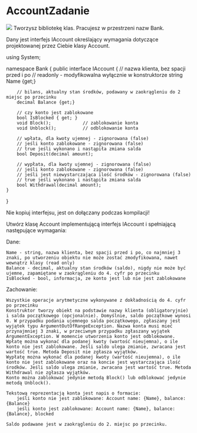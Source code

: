 # AccountZadanie

![](https://imgur.com/a/jAGWWow
)
Tworzysz bibliotekę klas. Pracujesz w przestrzeni nazw Bank.

Dany jest interfejs IAccount określający wymagania dotyczące projektowanej przez Ciebie klasy Account.

using System;

namespace Bank
{
    public interface IAccount
    {
        // nazwa klienta, bez spacji przed i po
        // readonly - modyfikowalna wyłącznie w konstruktorze
        string Name {get;}

        // bilans, aktualny stan środków, podawany w zaokrągleniu do 2 miejsc po przecinku
        decimal Balance {get;}

        // czy konto jest zablokowane
        bool IsBlocked { get; }
        void Block();            // zablokowanie konta
        void Unblock();          // odblokowanie konta

        // wpłata, dla kwoty ujemnej - zignorowana (false)
        // jeśli konto zablokowane - zignorowana (false)
        // true jeśli wykonano i nastąpiła zmiana salda
        bool Deposit(decimal amount);

        // wypłata, dla kwoty ujemnej - zignorowana (false)
        // jeśli konto zablokowane - zignorowana (false)
        // jeśli jest niewystarczająca ilość środków - zignorowana (false)
        // true jeśli wykonano i nastąpiła zmiana salda   
        bool Withdrawal(decimal amount);
    }
}

Nie kopiuj interfejsu, jest on dołączany podczas kompilacji!

Utwórz klasę Account implementującą interfejs IAccount i spełniającą następujące wymagania:

Dane:

    Name - string, nazwa klienta, bez spacji przed i po, co najmniej 3 znaki, po utworzeniu obiektu nie może zostać zmodyfikowana, nawet wewnątrz klasy (read only)
    Balance - decimal, aktualny stan środków (saldo), nigdy nie może być ujemne, zapamiętane w zaokrągleniu do 4. cyfr po przecinku
    IsBlocked - bool, informacja, ze konto jest lub nie jest zablokowane

Zachowanie:

    Wszystkie operacje arytmetyczne wykonywane z dokładnością do 4. cyfr po przecinku
    Konstruktor tworzy obiekt na podstawie nazwy klienta (obligatoryjnie) i salda początkowego (opcjonalnie). Domyślnie, saldo początkowe wynosi 0. W przypadku podania ujemnego salda początkowego, zgłaszany jest wyjątek typu ArgumentOutOfRangeException. Nazwa konta musi mieć przynajmniej 3 znaki, w przeciwnym przypadku zgłaszany wyjątek ArgumentException. W momencie utworzenia konto jest odblokowane.
    Wpłatę można wykonać dla podanej kwoty (wartość nieujemna), o ile konto nie jest zablokowane. Jeśli saldo ulega zmianie, zwracana jest wartość true. Metoda Deposit nie zgłasza wyjątków.
    Wypłatę można wykonać dla podanej kwoty (wartość nieujemna), o ile konto nie jest zablokowane oraz na koncie jest wystarczająca ilość środków. Jeśli saldo ulega zmianie, zwracana jest wartość true. Metoda Withdrawal nie zgłasza wyjątków.
    Konto można zablokować jedynie metodą Block() lub odblokować jedynie metodą Unblock().

    Tekstową reprezentacją konta jest napis o formacie:
        jeśli konto nie jest zablokowane: Account name: {Name}, balance: {Balance}
        jeśli konto jest zablokowane: Account name: {Name}, balance: {Balance}, blocked

    Saldo podawane jest w zaokrągleniu do 2. miejsc po przecinku.
